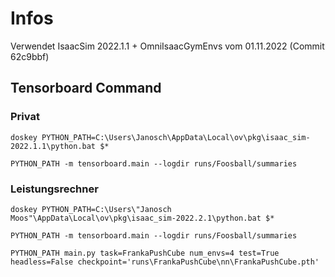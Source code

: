 # Infos
Verwendet IsaacSim 2022.1.1 + OmniIsaacGymEnvs vom 01.11.2022 (Commit 62c9bbf)

## Tensorboard Command

### Privat
``
doskey PYTHON_PATH=C:\Users\Janosch\AppData\Local\ov\pkg\isaac_sim-2022.1.1\python.bat $*
``

``
PYTHON_PATH -m tensorboard.main --logdir runs/Foosball/summaries
``


### Leistungsrechner
``
doskey PYTHON_PATH=C:\Users\"Janosch Moos"\AppData\Local\ov\pkg\isaac_sim-2022.2.1\python.bat $*
``

``
PYTHON_PATH -m tensorboard.main --logdir runs/Foosball/summaries
``

``
PYTHON_PATH main.py task=FrankaPushCube num_envs=4 test=True headless=False checkpoint='runs\FrankaPushCube\nn\FrankaPushCube.pth'
``